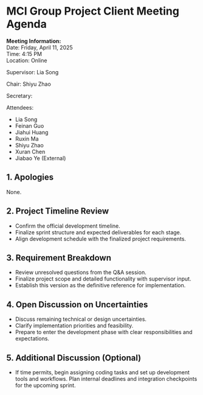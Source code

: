 # MCI Group Project Client Meeting Agenda

**Meeting Information:**  
Date: Friday, April 11, 2025  
Time: 4:15 PM  
Location: Online  

Supervisor: Lia Song

Chair: Shiyu Zhao

Secretary: 

Attendees:

- Lia Song
- Feinan Guo
- Jiahui Huang
- Ruxin Ma
- Shiyu Zhao
- Xuran Chen
- Jiabao Ye (External)

## 1. Apologies
None.

## 2. Project Timeline Review
- Confirm the official development timeline.
- Finalize sprint structure and expected deliverables for each stage.
- Align development schedule with the finalized project requirements.

## 3. Requirement Breakdown
- Review unresolved questions from the Q&A session.
- Finalize project scope and detailed functionality with supervisor input.
- Establish this version as the definitive reference for implementation.

## 4. Open Discussion on Uncertainties
- Discuss remaining technical or design uncertainties.
- Clarify implementation priorities and feasibility.
- Prepare to enter the development phase with clear responsibilities and expectations.
  
## 5. Additional Discussion (Optional)
- If time permits, begin assigning coding tasks and set up development tools and workflows.
Plan internal deadlines and integration checkpoints for the upcoming sprint.
